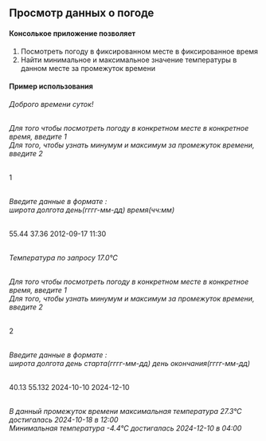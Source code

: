 ## Просмотр данных о погоде

#### Консолькое приложение позволяет <br>
1) Посмотреть погоду в фиксированном месте в фиксированное время
2) Найти минимальное и максимальное значение температуры в данном месте за промежуток времени

#### Пример использования <br>

*Доброго времени суток!*<br><br>

*Для того чтобы посмотреть погоду в конкретном месте в конкретное время, введите 1*<br>
*Для того, чтобы узнать минумум и максимум за промежуток времени, введите 2*<br><br>

1<br><br>

*Введите данные в формате :*<br>
*широта долгота день(гггг-мм-дд) время(чч:мм)*<br><br>

55.44 37.36 2012-09-17 11:30<br><br>

*Температура по запросу 17.0°C*<br><br>

*Для того чтобы посмотреть погоду в конкретном месте в конкретное время, введите 1*<br>
*Для того, чтобы узнать минумум и максимум за промежуток времени, введите 2* <br><br>

2<br><br>

*Введите данные в формате :*<br>
*широта долгота день старта(гггг-мм-дд) день окончания(гггг-мм-дд)*<br><br>

40.13 55.132 2024-10-10 2024-12-10<br><br>

*В данный промежуток времени максимальная температура 27.3°C достигалась 2024-10-18 в 12:00*<br>
*Минимальная температура -4.4°C достигалась 2024-12-10 в 04:00*<br><br>
